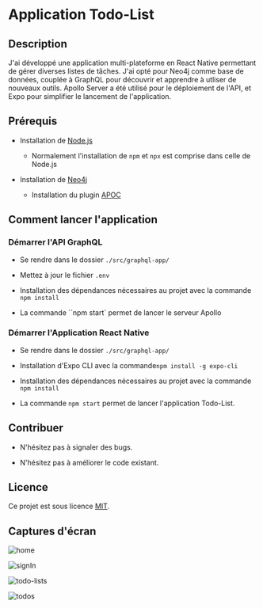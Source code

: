 # Application Todo-List

## Description

J'ai développé une application multi-plateforme en React Native permettant de gérer diverses listes de tâches. 
J'ai opté pour Neo4j comme base de données, couplée à GraphQL pour découvrir et apprendre à utliser de nouveaux outils.
Apollo Server a été utilisé pour le déploiement de l'API, et Expo pour simplifier le lancement de l'application.

## Prérequis

+ Installation de [Node.js](https://nodejs.org/en/download)
    + Normalement l'installation de `npm` et `npx` est comprise dans celle de Node.js

+ Installation de [Neo4j](https://neo4j.com/docs/operations-manual/current/installation/)
    + Installation du plugin [APOC](https://neo4j.com/docs/apoc/current/installation/)

## Comment lancer l'application

### Démarrer l'API GraphQL

+ Se rendre dans le dossier `./src/graphql-app/`

+ Mettez à jour le fichier `.env`

+ Installation des dépendances nécessaires au projet avec la commande `npm install`

+ La commande ``npm start` permet de lancer le serveur Apollo

### Démarrer l'Application React Native

+ Se rendre dans le dossier `./src/graphql-app/`

+ Installation d'Expo CLI avec la commande`npm install -g expo-cli`

+ Installation des dépendances nécessaires au projet avec la commande `npm install`

+ La commande `npm start` permet de lancer l'application Todo-List.

## Contribuer

+ N'hésitez pas à signaler des bugs.

+ N'hésitez pas à améliorer le code existant.

## Licence

Ce projet est sous licence [MIT](./LICENSE.md).

## Captures d'écran

![home](./screenshots/TodoApp-ReactNative-Neo4j-GraphQL.png)

![signIn](./screenshots/signIn.png)

![todo-lists](./screenshots/todo-lists.png)

![todos](./screenshots/todos.png)
